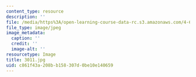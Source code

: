 ```yaml
---
content_type: resource
description: ''
file: /media/https%3A/open-learning-course-data-rc.s3.amazonaws.com/4-614-religious-architecture-and-islamic-cultures-fall-2002/c861f43a208bb158307d0be10e140659_3011.jpg
file_type: image/jpeg
image_metadata:
  caption: ''
  credit: ''
  image-alt: ''
resourcetype: Image
title: 3011.jpg
uid: c861f43a-208b-b158-307d-0be10e140659
---
```

